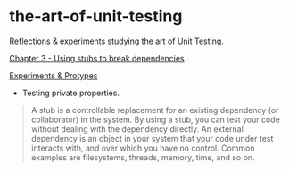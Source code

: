 # the-art-of-unit-testing
Reflections &amp; experiments studying the art of Unit Testing. 

[Chapter 3 - Using stubs to break dependencies](https://github.com/rdok/the-art-of-unit-testing/tree/ch3-using-stubs-to-break-dependencies) . 

[Experiments & Protypes](https://github.com/rdok/the-art-of-unit-testing/tree/experiments-and-prototypes)
 - Testing private properties.
> A stub is a controllable replacement for an existing dependency (or collaborator) in the system. By using a stub, you can test your code without dealing with the dependency directly.
>  An external dependency is an object in your system that your code under test interacts with, and over which you have no control. Common examples are filesystems, threads, memory, time, and so on.
